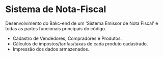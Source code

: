 # Sistema de Nota-Fiscal

Desenvolvimento do Bakc-end de um 'Sistema Emissor de Nota Fiscal' e todas as partes funcionais principais do código.

  - Cadastro de Vendedores, Compradores e Produtos.
  - Cálculos de impostos/tarifas/taxas de cada produto cadastrado.
  - Impressão dos dados armazenados.
